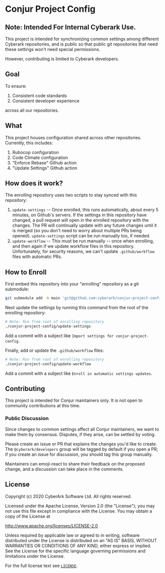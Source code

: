 # Conjur Project Config

## Note: Intended For Internal Cyberark Use.

This project is intended for synchronizing common settings among different
Cyberark repositories, and is public so that public git repositories that 
need these settings won't need special permissions.  

However, contributing is limited to Cyberark developers.

## Goal

To ensure:

1. Consistent code standards 
2. Consistent developer experience

across all our repositories.

## What

This project houses configuration shared across other repositories.  Currently,
this includes:

1. Rubocop configuration
2. Code Climate configuration
3. "Enforce Rebase" Github action
4. "Update Settings" Github action

## How does it work?

The enrolling repository uses two scripts to stay synced with this repository:

1. `update-settings` -- Once enrolled, this runs automatically, about every 5
   minutes, on Github's servers.  If the settings in this repository have
   changed, a pull request will open in the enrolled repository with the
   changes.  The PR will continually update with any future changes until it is
   merged (so you don't need to worry about multiple PRs being opened).
   `update-settings` script can be run manually too, if needed.
2. `update-workflow` -- This must be run manually -- once when enrolling, and
   then again if we update workflow files in this repository.  Unfortunately,
   for security reasons, we can't update `.github/workflow` files with
   automatic PRs.

## How to Enroll

First embed this repository into your "enrolling" repository as a git submodule:

```bash
git submodule add -b main 'git@github.com:cyberark/conjur-project-config.git'
```

Next update the settings by running this command from the root of the enrolling
repository:

```bash
# Note: Run from root of enrolling repository
./conjur-project-config/update-settings
```

Add a commit with a subject like `Import settings for conjur-project-config`.

Finally, add or update the `.github/workflow` files:

```bash
# Note: Run from root of enrolling repository
./conjur-project-config/update-workflow
```

Add a commit with a subject like `Enroll in automatic settings updates`.

## Contributing

This project is intended for Conjur maintainers only. It is not open to
community contributions at this time.

### Public Discussion

Since changes to common settings affect all Conjur maintainers, we want
to make them by consensus.  Disputes, if they arise, can be settled by voting.

Please create an issue or PR that explains the changes you'd like to create.
The `@cyberark/developers` group will be tagged by default if you open a PR;
if you create an issue for discussion, you should tag this group manually.

Maintainers can emoji-react to share their feedback on the proposed change,
and a discussion can take place in the comments.

## License

Copyright (c) 2020 CyberArk Software Ltd. All rights reserved.

Licensed under the Apache License, Version 2.0 (the "License");
you may not use this file except in compliance with the License.
You may obtain a copy of the License at

   http://www.apache.org/licenses/LICENSE-2.0

Unless required by applicable law or agreed to in writing, software
distributed under the License is distributed on an "AS IS" BASIS,
WITHOUT WARRANTIES OR CONDITIONS OF ANY KIND, either express or implied.
See the License for the specific language governing permissions and
limitations under the License.

For the full license text see [`LICENSE`](LICENSE).
